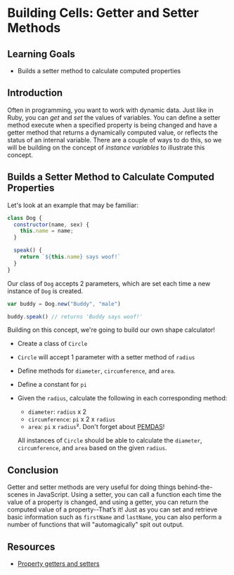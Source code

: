 # Building Cells: Getter and Setter Methods

## Learning Goals

- Builds a setter method to calculate computed properties

## Introduction

Often in programming, you want to work with dynamic data. Just like
in Ruby, you can _get_ and _set_ the values of variables. You can
define a setter method execute when a specified property is being
changed and have a getter method that returns a
dynamically computed value, or reflects the status of an internal
variable. There are a couple of ways to do this, so we will be
building on the concept of _instance variables_ to illustrate this
concept.


## Builds a Setter Method to Calculate Computed Properties

Let's look at an example that may be familiar:

```js
class Dog {
  constructor(name, sex) {
    this.name = name;
  }

  speak() {
    return `${this.name} says woof!`
  }
}
```
Our class of `Dog` accepts 2 parameters, which are set each time a new
instance of `Dog` is created.

```js
var buddy = Dog.new("Buddy", "male")

buddy.speak() // returns 'Buddy says woof!'
```

Building on this concept, we're going to build our own shape calculator!
- Create a class of `Circle`
- `Circle` will accept 1 parameter with a setter method of `radius`
- Define methods for `diameter`, `circumference`, and `area`.
- Define a constant for `pi`
- Given the `radius`, calculate the following in each corresponding method:
  - `diameter`: `radius` x 2
  - `circumference`: `pi` x 2 x `radius`
  - `area`: `pi` x `radius`². Don't forget about [PEMDAS](https://en.wikipedia.org/wiki/Order_of_operations)!

  All instances of `Circle` should be able to calculate the `diameter`,
  `circumference`, and `area` based on the given `radius`.

## Conclusion

Getter and setter methods are very useful for doing things behind-the-scenes
in JavaScript. Using a setter, you can call a function each time the value
of a property is changed, and using a getter, you can return the computed
value of a property--That’s it! Just as you can set and retrieve basic
information such as `firstName` and `lastName`, you can also perform a
number of functions that will "automagically" spit out output.

## Resources

* [Property getters and setters](https://javascript.info/property-accessors)
